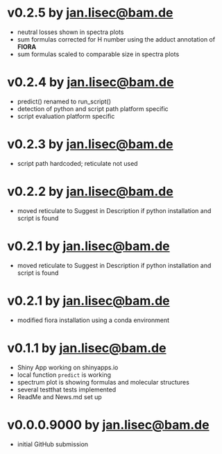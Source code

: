 # v0.2.5 by jan.lisec@bam.de

* neutral losses shown in spectra plots
* sum formulas corrected for H number using the adduct annotation of **FIORA**
* sum formulas scaled to comparable size in spectra plots

# v0.2.4 by jan.lisec@bam.de

* predict() renamed to run_script()
* detection of python and script path platform specific
* script evaluation platform specific

# v0.2.3 by jan.lisec@bam.de

* script path hardcoded; reticulate not used

# v0.2.2 by jan.lisec@bam.de

* moved reticulate to Suggest in Description if python installation and script is found

# v0.2.1 by jan.lisec@bam.de

* moved reticulate to Suggest in Description if python installation and script is found

# v0.2.1 by jan.lisec@bam.de

* modified fiora installation using a conda environment

# v0.1.1 by jan.lisec@bam.de

* Shiny App working on shinyapps.io
* local function `predict` is working
* spectrum plot is showing formulas and molecular structures
* several testthat tests implemented
* ReadMe and News.md set up

# v0.0.0.9000 by jan.lisec@bam.de

* initial GitHub submission
